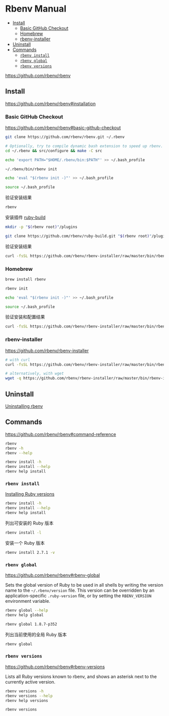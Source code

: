 <!-- omit in toc -->
# Rbenv Manual

- [Install](#install)
  - [Basic GitHub Checkout](#basic-github-checkout)
  - [Homebrew](#homebrew)
  - [rbenv-installer](#rbenv-installer)
- [Uninstall](#uninstall)
- [Commands](#commands)
  - [`rbenv install`](#rbenv-install)
  - [`rbenv global`](#rbenv-global)
  - [`rbenv versions`](#rbenv-versions)

<https://github.com/rbenv/rbenv>

## Install

<https://github.com/rbenv/rbenv#installation>

### Basic GitHub Checkout

<https://github.com/rbenv/rbenv#basic-github-checkout>

```bash
git clone https://github.com/rbenv/rbenv.git ~/.rbenv

# Optionally, try to compile dynamic bash extension to speed up rbenv. Don't worry if it fails; rbenv will still work normally:
cd ~/.rbenv && src/configure && make -C src

echo 'export PATH="$HOME/.rbenv/bin:$PATH"' >> ~/.bash_profile

~/.rbenv/bin/rbenv init

echo 'eval "$(rbenv init -)"' >> ~/.bash_profile

source ~/.bash_profile
```

验证安装结果

```bash
rbenv
```

安装插件 [ruby-build](ruby-build.md)

```bash
mkdir -p "$(rbenv root)"/plugins

git clone https://github.com/rbenv/ruby-build.git "$(rbenv root)"/plugins/ruby-build
```

验证安装结果

```bash
curl -fsSL https://github.com/rbenv/rbenv-installer/raw/master/bin/rbenv-doctor | bash
```

### Homebrew

```bash
brew install rbenv

rbenv init

echo 'eval "$(rbenv init -)"' >> ~/.bash_profile

source ~/.bash_profile
```

验证安装和配置结果

```bash
curl -fsSL https://github.com/rbenv/rbenv-installer/raw/master/bin/rbenv-doctor | bash
```

### rbenv-installer

<https://github.com/rbenv/rbenv-installer>

```bash
# with curl
curl -fsSL https://github.com/rbenv/rbenv-installer/raw/master/bin/rbenv-installer | bash

# alternatively, with wget
wget -q https://github.com/rbenv/rbenv-installer/raw/master/bin/rbenv-installer -O- | bash
```

## Uninstall

[Uninstalling rbenv](https://github.com/rbenv/rbenv#uninstalling-rbenv)

## Commands

<https://github.com/rbenv/rbenv#command-reference>

```bash
rbenv
rbenv -h
rbenv --help

rbenv install -h
rbenv install --help
rbenv help install
```

### `rbenv install`

[Installing Ruby versions](https://github.com/rbenv/rbenv#installing-ruby-versions)

```bash
rbenv install -h
rbenv install --help
rbenv help install
```

列出可安装的 Ruby 版本

```bash
rbenv install -l
```

安装一个 Ruby 版本

```bash
rbenv install 2.7.1 -v
```

### `rbenv global`

<https://github.com/rbenv/rbenv#rbenv-global>

Sets the global version of Ruby to be used in all shells by writing the version name to the `~/.rbenv/version` file. This version can be overridden by an application-specific `.ruby-version` file, or by setting the `RBENV_VERSION` environment variable.

```bash
rbenv global --help
rbenv help global
```

```bash
rbenv global 1.8.7-p352
```

列出当前使用的全局 Ruby 版本

```bash
rbenv global
```

### `rbenv versions`

<https://github.com/rbenv/rbenv#rbenv-versions>

Lists all Ruby versions known to rbenv, and shows an asterisk next to the currently active version.

```bash
rbenv versions -h
rbenv versions --help
rbenv help versions
```

```bash
rbenv versions
```
